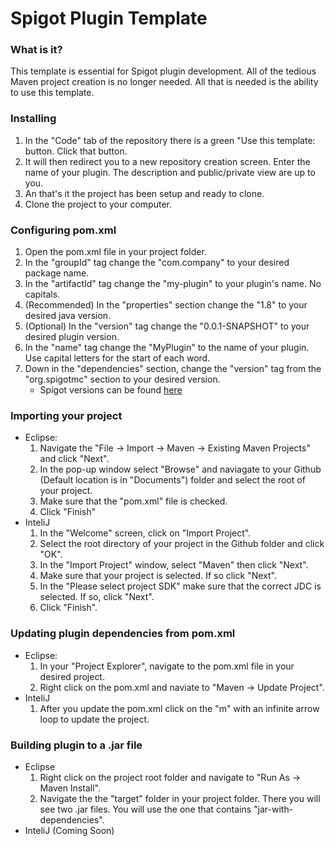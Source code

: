 # Spigot Plugin Template

### What is it? ###
This template is essential for Spigot plugin development. All of the tedious Maven project creation is no longer needed. All that is needed is the ability to use this template.

### Installing ###
1. In the "Code" tab of the repository there is a green "Use this template: button. Click that button.
2. It will then redirect you to a new repository creation screen. Enter the name of your plugin. The description and public/private view are up to you.
3. An that's it the project has been setup and ready to clone.
4. Clone the project to your computer.

### Configuring pom.xml ###
1. Open the pom.xml file in your project folder.
2. In the "groupId" tag change the "com.company" to your desired package name.
3. In the "artifactId" tag change the "my-plugin" to your plugin's name. No capitals.
4. (Recommended) In the "properties" section change the "1.8" to your desired java version.
5. (Optional) In the "version" tag change the "0.0.1-SNAPSHOT" to your desired plugin version.
6. In the "name" tag change the "MyPlugin" to the name of your plugin. Use capital letters for the start of each word.
7. Down in the "dependencies" section, change the "version" tag from the "org.spigotmc" section to your desired version.
   - Spigot versions can be found [here](https://hub.spigotmc.org/nexus/content/repositories/snapshots/org/spigotmc/spigot-api/)

### Importing your project ###
- Eclipse: 
  1. Navigate the "File -> Import -> Maven -> Existing Maven Projects" and click "Next".
  2. In the pop-up window select "Browse" and naviagate to your Github (Default location is in "Documents") folder and select the root of your project.
  3. Make sure that the "pom.xml" file is checked.
  4. Click "Finish"
- InteliJ
  1. In the "Welcome" screen, click on "Import Project".
  2. Select the root directory of your project in the Github folder and click "OK".
  3. In the "Import Project" window, select "Maven" then click "Next".
  4. Make sure that your project is selected. If so click "Next".
  5. In the "Please select project SDK" make sure that the correct JDC is selected. If so, click "Next".
  6. Click "Finish".

### Updating plugin dependencies from pom.xml ###
- Eclipse:
  1. In your "Project Explorer", navigate to the pom.xml file in your desired project.
  2. Right click on the pom.xml and naviate to "Maven -> Update Project".
- InteliJ
  1. After you update the pom.xml click on the "m" with an infinite arrow loop to update the project.
   
### Building plugin to a .jar file ###  
- Eclipse
  1. Right click on the project root folder and navigate to "Run As -> Maven Install".
  2. Navigate the the "target" folder in your project folder. There you will see two .jar files. You will use the one that contains "jar-with-dependencies".
- InteliJ (Coming Soon)
  
 
